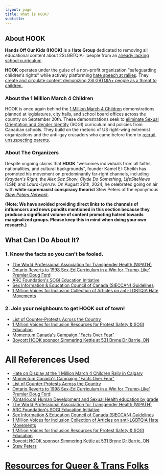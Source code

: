```yaml
---
layout: page
title: What is HOOK?
subtitle: 
---
```


## About HOOK

**Hands Off Our Kids (HOOK)** is a **Hate Group** dedicated to removing all educational content about 2SLGBTQIA+ people from an [already lacking school curriculum][curr].

**HOOK** operates under the guise of a non-profit organization "safeguarding children’s rights" while actively platforming [hate speech at rallies][hateondisplay]. They [create and circulate content demonizing 2SLGBTQIA+ people as a threat to children.][united]


### About the 1 Million March 4 Children

HOOK is once again behind the [1 Million March 4 Children][arrests] demonstrations planned at legislatures, city halls, and school board offices across the country on September 20th. These demonstrations seek to [eliminate Sexual Orientation and Gender Identity][antihatecontext] (SOGI) curriculum and policies from Canadian schools. They build on the rhetoric of US right-wing extremist organizations and the anti-gay crusaders who came before them to [recruit unsuspecting parents][parentgroomers].

### About The Organizers
Despite ongoing claims that **HOOK** "welcomes individuals from all faiths, nationalities, and cultural backgrounds", founder Kamel El-Cheikh has promoted his movement on predominantly far-right channels, including *Krayden's Right*, the *Alex Saz Show*, *Clyde Do Something*, *LifeSiteNews* (LSN) and *Laura-Lynn.tv*. On August 26th, 2024, he celebrated going on air with **white supremacist conspiracy theorist** Stew Peters of the eponymous [*Stew Peters Network*][stew].

**(Note: We have avoided providing direct links to the channels of influencers and news pundits mentioned in this section because they produce a significant volume of content promoting hatred towards marginalized groups. Please keep this in mind when doing your own research.)**

## What Can I Do About It?

### 1. Know the facts so you can't be fooled.
- [The World Professional Association for Transgender Health (WPATH)][wpath]
- [Ontario Reverts to 1998 Sex-Ed Curriculum in a Win for ‘Trump-Like’ Premier Doug Ford][curr]
- [ARC Foundation's SOGI Education Initiative][1millinc]
- [Sex Information & Education Council of Canada (SIECCAN) Guidelines][sieccan]
- [1 Million Voices for Inclusion Collection of Articles on anti-LGBTQIA Hate Movements][1millanti]

### 2. Join your neighbours to get HOOK out of town!
- [List of Counter-Protests Across the Country][counter]
- [1 Million Voices for Inclusion Resources for Protest Safety & SOGI Education][safety]
- [Momentum Canada's Campaign "Facts Over Fear"][factsoverfear]
- [Boycott HOOK sponsor Simmering Kettle at 531 Bryne Dr Barrie, ON][boycott]


# All References Used
- [Hate on Display at the 1 Million March 4 Children Rally in Calgary][hateondisplay]
- [Momentum Canada's Campaign "Facts Over Fear"][factsoverfear]
- [List of Counter-Protests Across the Country][counter]
- [Ontario Reverts to 1998 Sex-Ed Curriculum in a Win for ‘Trump-Like’ Premier Doug Ford][curr]
- [(Ontario.ca) Human Development and Sexual Health education by grade][ontariocurr]
- [The World Professional Association for Transgender Health (WPATH)][wpath]
- [ARC Foundation's SOGI Education Initiative][1millinc]
- [Sex Information & Education Council of Canada (SIECCAN) Guidelines][sieccan]
- [1 Million Voices for Inclusion Collection of Articles on anti-LGBTQIA Hate Movements][1millanti]
- [1 Million Voices for Inclusion Resources for Protest Safety & SOGI Education][safety]
- [Boycott HOOK sponsor Simmering Kettle at 531 Bryne Dr Barrie, ON][boycott]
- [Stew Peters][stew]


# [Resources for Queer & Trans Folks](resources)

<!-- goals:
- show sources/embed our video -->

<!-- Not sure how to fit this in?  -->
[united]: https://www.winnipegfreepress.com/breakingnews/2023/09/21/seven-oaks-students-absent-amid-fearmongering-social-media-messages

[curr]: https://time.com/5336534/ontario-sex-education-doug-ford/
[antihatecontext]: https://www.antihate.ca/1_million_march_4_children
[arrests]: broadview.org/united-churches-protect-lgbtq2s-kids-trans-hate/
[hateondisplay]: https://www.antihate.ca/hate_on_display_at_the_1_million_march_4_children_rally_in_calgary
[parentgroomers]: https://theconversation.com/how-the-parental-rights-movement-gave-rise-to-the-1-million-march-4-children-213842
[stew]: https://en.wikipedia.org/wiki/Stew_Peters
[wpath]: www.wpath.org/
[ontariocurr]: www.ontario.ca/document/health-and-physical-education-grades-1-8/human-development-and-sexual-health-education-grade
[1millinc]: 1millionvoicesforinclusion.ca/resources/
[sieccan]: www.sieccan.org
[1millanti]: raindrop.io/protectourprovince/1-mvfi-38460800

[counter]: https://docs.google.com/document/u/0/d/1mLQPr7McoUKosGXsBpmjsfoBcRXcTbUrCuUdHyggiYs/mobilebasic
[safety]: 1millionvoicesforinclusion.ca/resources/
[factsoverfear]: www.momentumcanada.net/factsoverfear
[boycott]: www.simmeringkettle.ca/menu